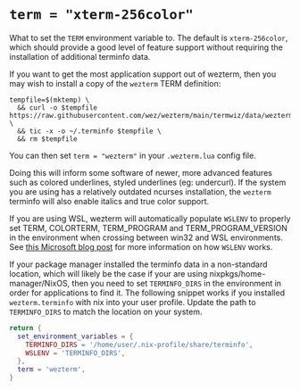 # `term = "xterm-256color"`

What to set the `TERM` environment variable to.  The default is
`xterm-256color`, which should provide a good level of feature
support without requiring the installation of additional terminfo
data.

If you want to get the most application support out of wezterm, then you may
wish to install a copy of the `wezterm` TERM definition:

```
tempfile=$(mktemp) \
  && curl -o $tempfile https://raw.githubusercontent.com/wez/wezterm/main/termwiz/data/wezterm.terminfo \
  && tic -x -o ~/.terminfo $tempfile \
  && rm $tempfile
```

You can then set `term = "wezterm"` in your `.wezterm.lua` config file.

Doing this will inform some software of newer, more advanced features such
as colored underlines, styled underlines (eg: undercurl).  If the system
you are using has a relatively outdated ncurses installation, the `wezterm`
terminfo will also enable italics and true color support.

If you are using WSL, wezterm will automatically populate `WSLENV` to properly set TERM, COLORTERM, TERM_PROGRAM and TERM_PROGRAM_VERSION in the environment when crossing between win32 and WSL environments.
See [this Microsoft blog post](https://devblogs.microsoft.com/commandline/share-environment-vars-between-wsl-and-windows/#what-are-environment-variables) for more information on how `WSLENV` works.

If your package manager installed the terminfo data in a non-standard location, which will likely be the case if your are using nixpkgs/home-manager/NixOS, then you need to set `TERMINFO_DIRS` in the environment in order for applications to find it.
The following snippet works if you installed `wezterm.terminfo` with nix into your user profile. Update the path to `TERMINFO_DIRS` to match the location on your system.

```lua
return {
  set_environment_variables = {
    TERMINFO_DIRS = '/home/user/.nix-profile/share/terminfo',
    WSLENV = 'TERMINFO_DIRS',
  },
  term = 'wezterm',
}
```
